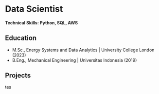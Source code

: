 # Data Scientist

#### Technical Skills: Python, SQL, AWS

## Education
- M.Sc., Energy Systems and Data Analytics | University College London (2023)
- B.Eng., Mechanical Engineering | Universitas Indonesia (2019)

## Projects
tes